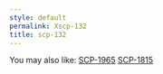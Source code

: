 ```yaml
---
style: default
permalink: Xscp-132
title: scp-132
---
```

You may also like:
[SCP-1965](http://scp-wiki.net/scp-1965)
[SCP-1815](http://scp-wiki.net/scp-1815)